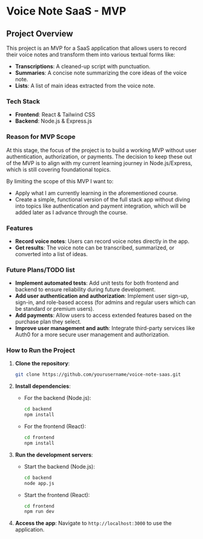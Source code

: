 # Voice Note SaaS - MVP

## Project Overview

This project is an MVP for a SaaS application that allows users to record their voice notes and transform them into various textual forms like:
- **Transcriptions**: A cleaned-up script with punctuation.
- **Summaries**: A concise note summarizing the core ideas of the voice note.
- **Lists**: A list of main ideas extracted from the voice note.

### Tech Stack
- **Frontend**: React & Tailwind CSS
- **Backend**: Node.js & Express.js

### Reason for MVP Scope
At this stage, the focus of the project is to build a working MVP without user authentication, authorization, or payments. The decision to keep these out of the MVP is to align with my current learning journey in Node.js/Express, which is still covering foundational topics.

By limiting the scope of this MVP I want to:
- Apply what I am currently learning in the aforementioned course.
- Create a simple, functional version of the full stack app without diving into topics like authentication and payment integration, which will be added later as I advance through the course.

### Features
- **Record voice notes**: Users can record voice notes directly in the app.
- **Get results**: The voice note can be transcribed, summarized, or converted into a list of ideas.
  
### Future Plans/TODO list
- **Implement automated tests**: Add unit tests for both frontend and backend to ensure reliability during future development.
- **Add user authentication and authorization**: Implement user sign-up, sign-in, and role-based access (for admins and regular users which can be standard or premium users).
- **Add payments**: Allow users to access extended features based on the purchase plan they select.
- **Improve user management and auth**: Integrate third-party services like Auth0 for a more secure user management and authorization.

### How to Run the Project
1. **Clone the repository**:
   ```bash
   git clone https://github.com/yourusername/voice-note-saas.git
   ```
   
2. **Install dependencies**:
   - For the backend (Node.js):
     ```bash
     cd backend
     npm install
     ```
   - For the frontend (React):
     ```bash
     cd frontend
     npm install
     ```

3. **Run the development servers**:
   - Start the backend (Node.js):
     ```bash
     cd backend
     node app.js
     ```
   - Start the frontend (React):
     ```bash
     cd frontend
     npm run dev
     ```

4. **Access the app**:
   Navigate to `http://localhost:3000` to use the application.
